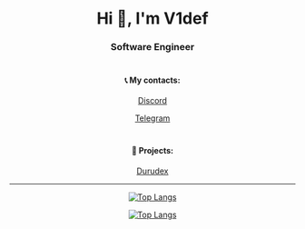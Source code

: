 <div align="center">

  <h1>Hi 👋, I'm V1def</h1>
  <h3>Software Engineer</h3>

  <h4 style="padding-top: 20px;">📞 My contacts:</h4>

  [Discord](https://discord.com/users/411885690993901588)

  [Telegram](https://t.me/v1def)

  <h4 style="padding-top: 20px;">💼 Projects:</h4>

  [Durudex](https://github.com/durudex)

  ---


  [![Top Langs](https://github-readme-stats.vercel.app/api/?username=V1def&layout=compact)](https://github.com/V1def)

  [![Top Langs](https://github-readme-stats.vercel.app/api/top-langs/?username=V1def&layout=compact)](https://github.com/V1def)

</div>
